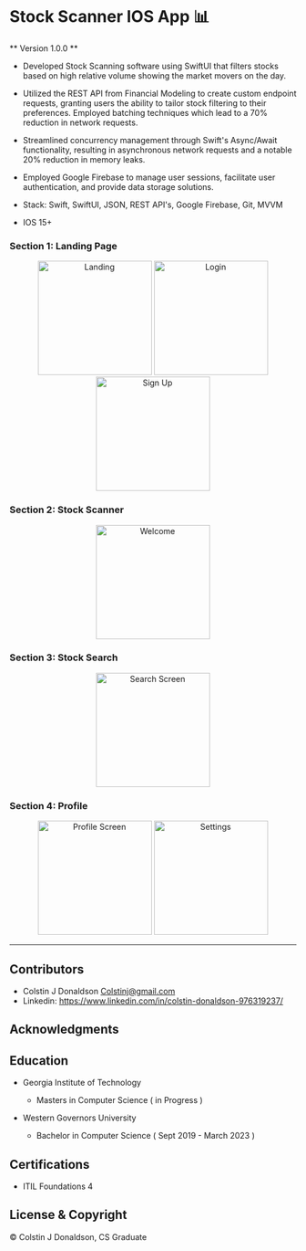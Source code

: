#  Stock Scanner IOS App 📊 

** Version 1.0.0 **
- Developed Stock Scanning software using SwiftUI that filters stocks based on high relative volume showing the market movers on the day.
- Utilized the REST API from Financial Modeling to create custom endpoint requests, granting users the ability to tailor stock filtering to their preferences. Employed batching techniques which lead to a 70% reduction in network requests.
- Streamlined concurrency management through Swift's Async/Await functionality, resulting in asynchronous network requests and a notable 20% reduction in memory leaks.
- Employed Google Firebase to manage user sessions, facilitate user authentication, and provide data storage solutions.

- Stack: Swift, SwiftUI, JSON, REST API's, Google Firebase, Git, MVVM

- IOS 15+


### Section 1: Landing Page
<div align="center">
<img width="200"  title="Landing" src="https://github.com/Colstin/stock-Scanner/assets/96356901/f6ba72e0-21e8-418e-80c7-69ac3983253e">
<img width="200"  title="Login" src="https://github.com/Colstin/stock-Scanner/assets/96356901/f772a0b0-0c76-40ad-a878-304d53599ade">
<img width="200"  title="Sign Up" src="https://github.com/Colstin/stock-Scanner/assets/96356901/6253a9cb-bf09-444a-91c9-cbfdb98855ae">
</div>


### Section 2: Stock Scanner
<div align="center">
<img width="200"  title="Welcome" src="https://github.com/Colstin/stock-Scanner/assets/96356901/c5e94d8c-f5d6-4551-8db5-7eced932917c">
</div>


### Section 3: Stock Search
<div align="center">
<img width="200"  title="Search Screen" src="">
</div>


### Section 4: Profile 
<div align="center">
<img width="200"  title="Profile Screen" src="https://github.com/Colstin/stock-Scanner/assets/96356901/425fa39e-e3c4-4b86-b6e8-e142753e8a08">
<img width="200"  title="Settings" src="https://github.com/Colstin/stock-Scanner/assets/96356901/c88d10ea-4b5a-4621-8cd5-b855f5461566">
</div>



- - -
## Contributors
- Colstin J Donaldson <Colstinj@gmail.com>
- Linkedin: <https://www.linkedin.com/in/colstin-donaldson-976319237/>


## Acknowledgments 



## Education

- Georgia Institute of Technology 
    - Masters in Computer Science ( in Progress )

- Western Governors University
    - Bachelor in Computer Science ( Sept 2019 - March 2023 )
    

## Certifications
- ITIL Foundations 4


## License & Copyright

© Colstin J Donaldson, CS Graduate 



